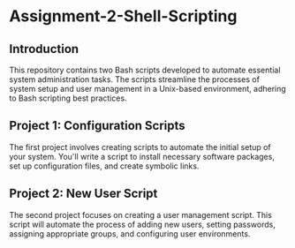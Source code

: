 # Assignment-2-Shell-Scripting
##  Introduction

This repository contains two Bash scripts developed to automate essential system administration tasks. The scripts streamline the processes of system setup and user management in a Unix-based environment, adhering to Bash scripting best practices.


## Project 1: Configuration Scripts
The first project involves creating scripts to automate the initial setup of your system. You'll write a script to install necessary software packages, set up configuration files, and create symbolic links.

## Project 2: New User Script
The second project focuses on creating a user management script. This script will automate the process of adding new users, setting passwords, assigning appropriate groups, and configuring user environments. 